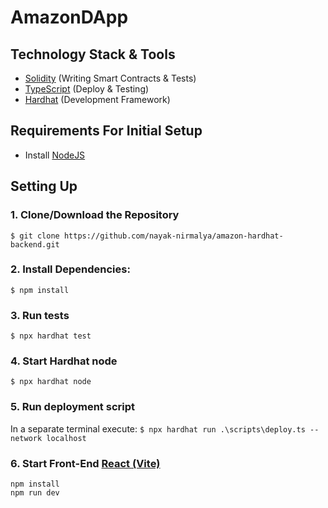 # AmazonDApp

## Technology Stack & Tools

- [Solidity](https://soliditylang.org/) (Writing Smart Contracts & Tests)
- [TypeScript](https://www.typescriptlang.org/) (Deploy & Testing)
- [Hardhat](https://hardhat.org/) (Development Framework)

## Requirements For Initial Setup

- Install [NodeJS](https://nodejs.org/en/)

## Setting Up

### 1. Clone/Download the Repository

`$ git clone https://github.com/nayak-nirmalya/amazon-hardhat-backend.git`

### 2. Install Dependencies:

`$ npm install`

### 3. Run tests

`$ npx hardhat test`

### 4. Start Hardhat node

`$ npx hardhat node`

### 5. Run deployment script

In a separate terminal execute:
`$ npx hardhat run .\scripts\deploy.ts --network localhost`

### 6. Start Front-End [React (Vite)](https://github.com/nayak-nirmalya/amazon-fs-web3)

```
npm install
npm run dev
```
